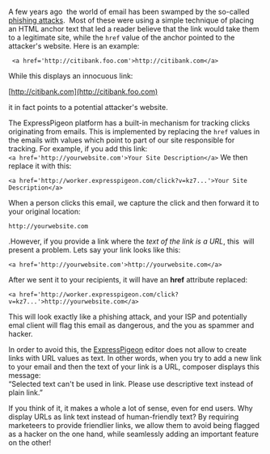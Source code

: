 
A few years ago  the world of email has been swamped by the so-called
[phishing attacks](http://en.wikipedia.org/wiki/Phishing#Link_manipulation).  Most of these were using a simple technique of
placing an HTML anchor text that led a reader believe that the link
would take them to a legitimate site, while the `href` value of the
anchor pointed to the attacker's website. Here is an
example:

` <a href='http://citibank.foo.com'>http://citibank.com</a>`

While this displays an innocuous link:


[http://citibank.com](http://citibank.foo.com)


it in fact points to a potential attacker's website.

The ExpressPigeon platform has a built-in mechanism for tracking clicks
originating from emails. This is implemented by replacing the `href`
values in the emails with values which point to part of our site
responsible for tracking. For example, if you add this link:  
`<a href='http://yourwebsite.com'>Your Site Description</a>`
We then replace it with this:



`<a href='http://worker.expresspigeon.com/click?v=kz7...'>Your Site Description</a>`




When a person clicks this email, we capture the click and then forward
it to your original location:


`http://yourwebsite.com`


.However, if you provide a link where the *text of the link is a URL*,
this  will present a problem. Lets say your link looks like this:



`<a href='http://yourwebsite.com'>http://yourwebsite.com</a>`



After we sent it to your recipients, it will have an **href** attribute
replaced:  

`<a href='http://worker.expresspigeon.com/click?v=kz7...'>http://yourwebsite.com</a>`



This will look exactly like a phishing attack, and your ISP and
potentially emal client will flag this email as dangerous, and the you
as spammer and hacker.

In order to avoid this, the [ExpressPigeon](https://expresspigeon.com) editor does not allow to
create links with URL values as text. In other words, when you try to
add a new link to your email and then the text of your link is a URL,
composer displays this message:  
“Selected text can't be used in link. Please use descriptive text
instead of plain link.”

If you think of it, it makes a whole a lot of sense, even for end users.
Why display URLs as link text instead of human-friendly text? By
requiring marketeers to provide friendlier links, we allow them to avoid
being flagged as a hacker on the one hand, while seamlessly adding an
important feature on the other!

